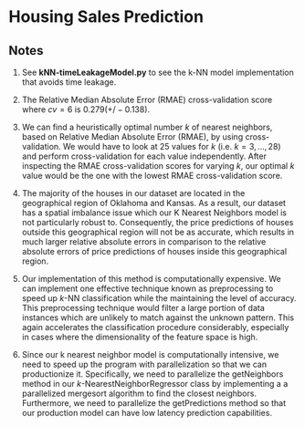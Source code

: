 # Housing Sales Prediction

## Notes

1. See **kNN-timeLeakageModel.py** to see the k-NN model implementation that avoids time leakage.

2. The Relative Median Absolute Error (RMAE) cross-validation score where $cv = 6$ is $0.279 (+/- 0.138)$.

3. We can find a heuristically optimal number $k$ of nearest neighbors, based on Relative Median Absolute Error (RMAE), by using cross-validation. We would have to look at 25 values for $k$ (i.e. $k = 3, \dots, 28$) and perform cross-validation for each value independently. After inspecting the RMAE cross-validation scores for varying $k$, our optimal $k$ value would be the one with the lowest RMAE cross-validation score.

4. The majority of the houses in our dataset are located in the geographical region of Oklahoma and Kansas. As a result, our dataset has a spatial imbalance issue which our K Nearest Neighbors model is not particularly robust to. Consequently, the price predictions of houses outside this geographical region will not be as accurate, which results in much larger relative absolute errors in comparison to the relative absolute errors of price predictions of houses inside this geographical region.

5. Our implementation of this method is computationally expensive. We can implement one effective technique known as preprocessing to speed up $k$-NN classification while the maintaining the level of accuracy. This preprocessing technique would filter a large portion of data instances which are unlikely to match against the unknown pattern. This again accelerates the classification procedure considerably, especially in cases where the dimensionality of the feature space is high. 

6. Since our k nearest neighbor model is computationally intensive, we need to speed up the program with parallelization so that we can productionize it. Specifically, we need to parallelize the getNeighbors method in our $k$-NearestNeighborRegressor class by implementing a a parallelized mergesort algorithm to find the closest neighbors. Furthermore, we need to parallelize the getPredictions method so that our production model can have low latency prediction capabilities. 
